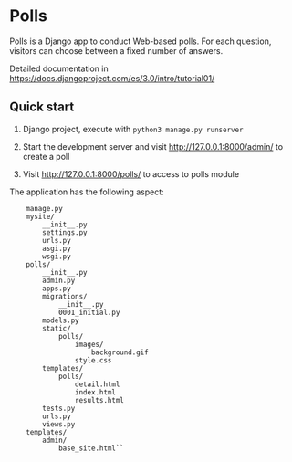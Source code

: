 
# Polls

Polls is a Django app to conduct Web-based polls. For each question,
visitors can choose between a fixed number of answers.

Detailed documentation in <https://docs.djangoproject.com/es/3.0/intro/tutorial01/>

## Quick start

1. Django project, execute with
    ```python3 manage.py runserver```

2. Start the development server and visit <http://127.0.0.1:8000/admin/>
   to create a poll

3. Visit <http://127.0.0.1:8000/polls/> to access to polls module

The application has the following aspect:

```django/
    manage.py
    mysite/
        __init__.py
        settings.py
        urls.py
        asgi.py
        wsgi.py
    polls/
        __init__.py
        admin.py
        apps.py
        migrations/
            __init__.py
            0001_initial.py
        models.py
        static/
            polls/
                images/
                    background.gif
                style.css
        templates/
            polls/
                detail.html
                index.html
                results.html
        tests.py
        urls.py
        views.py
    templates/
        admin/
            base_site.html``
